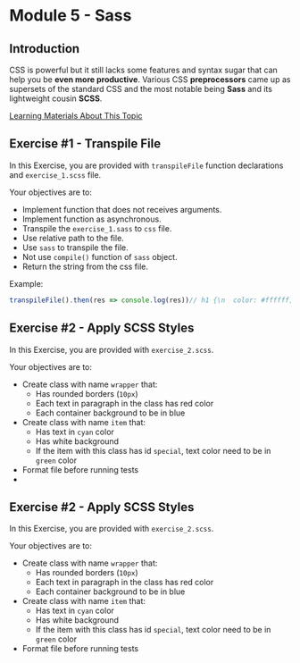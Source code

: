 # Module 5 - Sass

## Introduction

CSS is powerful but it still lacks some features and syntax sugar that can help you be **even more productive**. Various CSS **preprocessors** came up as supersets of the standard CSS and the most notable being **Sass** and its lightweight cousin **SCSS**.

[Learning Materials About This Topic](https://www.notion.so/mkit/Sass-369999512b344127b532f7e242c4d656)

## Exercise #1 - Transpile File

In this Exercise, you are provided with `transpileFile` function declarations and `exercise_1.scss` file.

Your objectives are to:

- Implement function that does not receives arguments.
- Implement function as asynchronous.
- Transpile the `exercise_1.sass` to `css` file.
- Use relative path to the file.
- Use `sass` to transpile the file.
- Not use `compile()` function of `sass` object.
- Return the string from the css file.

Example:

```js
transpileFile().then(res => console.log(res))// h1 {\n  color: #ffffff;\n}\nh1 .test {\n  color: #000000;\n}
```

## Exercise #2 - Apply SCSS Styles

In this Exercise, you are provided with `exercise_2.scss`.

Your objectives are to:
- Create class with name `wrapper` that:
  - Has rounded borders (`10px`)
  - Each text in paragraph in the class has red color
  - Each container background to be in blue
- Create class with name `item` that:
  - Has text in `cyan` color
  - Has white background
  - If the item with this class has id `special`, text color need to be in `green` color
- Format file before running tests
- 
## Exercise #2 - Apply SCSS Styles

In this Exercise, you are provided with `exercise_2.scss`.

Your objectives are to:
- Create class with name `wrapper` that:
  - Has rounded borders (`10px`)
  - Each text in paragraph in the class has red color
  - Each container background to be in blue
- Create class with name `item` that:
  - Has text in `cyan` color
  - Has white background
  - If the item with this class has id `special`, text color need to be in `green` color
- Format file before running tests
